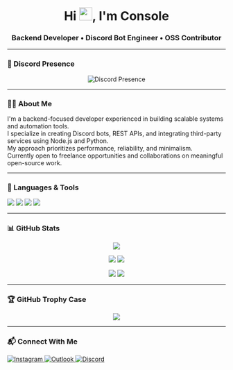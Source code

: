 <h1 align="center">Hi <img src="https://media.giphy.com/media/hvRJCLFzcasrR4ia7z/giphy.gif" width="30px">, I'm Console</h1>
<h3 align="center">Backend Developer • Discord Bot Engineer • OSS Contributor</h3>

---

### 💬 Discord Presence

<p align="center">
  <img src="https://lanyard.cnrad.dev/api/901487880067776524" alt="Discord Presence" />
</p>

---

### 👨‍💻 About Me

I'm a backend-focused developer experienced in building scalable systems and automation tools.  
I specialize in creating Discord bots, REST APIs, and integrating third-party services using Node.js and Python.  
My approach prioritizes performance, reliability, and minimalism.  
Currently open to freelance opportunities and collaborations on meaningful open-source work.

---

### 🚀 Languages & Tools

<p align="left">
  <img src="https://img.shields.io/badge/Node.js-339933?style=for-the-badge&logo=nodedotjs&logoColor=white" />
  <img src="https://img.shields.io/badge/Python-3776AB?style=for-the-badge&logo=python&logoColor=white" />
  <img src="https://img.shields.io/badge/JavaScript-F7DF1E?style=for-the-badge&logo=javascript&logoColor=black" />
  <img src="https://img.shields.io/badge/MongoDB-4EA94B?style=for-the-badge&logo=mongodb&logoColor=white" />
</p>

---

### 📊 GitHub Stats

<p align="center">
  <img src="https://github-profile-summary-cards.vercel.app/api/cards/profile-details?username=yup-console&theme=tokyonight" />
</p>

<p align="center">
  <img src="https://github-profile-summary-cards.vercel.app/api/cards/stats?username=yup-console&theme=tokyonight" />
  <img src="https://github-profile-summary-cards.vercel.app/api/cards/productive-time?username=yup-console&theme=tokyonight&utcOffset=+5.5" />
</p>

<p align="center">
  <img src="https://github-profile-summary-cards.vercel.app/api/cards/repos-per-language?username=yup-console&theme=tokyonight" />
  <img src="https://github-profile-summary-cards.vercel.app/api/cards/most-commit-language?username=yup-console&theme=tokyonight" />
</p>

---

### 🏆 GitHub Trophy Case

<p align="center">
  <img src="https://github-profile-trophy.vercel.app/?username=yup-console&theme=monokai&no-frame=true&margin-w=10" />
</p>

---

### 📬 Connect With Me

<p align="left">
  <a href="https://instagram.com/console.fy" target="_blank">
    <img src="https://img.shields.io/badge/Instagram-E4405F?style=for-the-badge&logo=instagram&logoColor=white" alt="Instagram"/>
  </a>
  <a href="mailto:consoledev@outlook.com" target="_blank">
    <img src="https://img.shields.io/badge/Outlook-0078D4?style=for-the-badge&logo=microsoft-outlook&logoColor=white" alt="Outlook"/>
  </a>
  <a href="https://discord.com/users/901487880067776524" target="_blank">
    <img src="https://img.shields.io/badge/Discord-5865F2?style=for-the-badge&logo=discord&logoColor=white" alt="Discord"/>
  </a>
</p>

